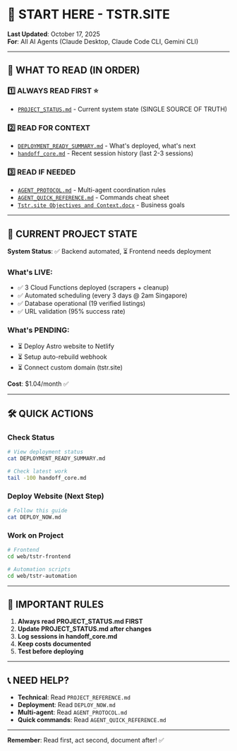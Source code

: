 # 🚀 START HERE - TSTR.SITE

**Last Updated**: October 17, 2025  
**For**: All AI Agents (Claude Desktop, Claude Code CLI, Gemini CLI)

---

## 📖 WHAT TO READ (IN ORDER)

### **1️⃣ ALWAYS READ FIRST** ⭐
- [`PROJECT_STATUS.md`](PROJECT_STATUS.md) - Current system state (SINGLE SOURCE OF TRUTH)

### **2️⃣ READ FOR CONTEXT**
- [`DEPLOYMENT_READY_SUMMARY.md`](DEPLOYMENT_READY_SUMMARY.md) - What's deployed, what's next
- [`handoff_core.md`](handoff_core.md) - Recent session history (last 2-3 sessions)

### **3️⃣ READ IF NEEDED**
- [`AGENT_PROTOCOL.md`](AGENT_PROTOCOL.md) - Multi-agent coordination rules
- [`AGENT_QUICK_REFERENCE.md`](AGENT_QUICK_REFERENCE.md) - Commands cheat sheet
- [`Tstr.site Objectives and Context.docx`](Tstr.site%20Objectives%20and%20Context.docx) - Business goals

---

## 🎯 CURRENT PROJECT STATE

**System Status**: ✅ Backend automated, ⏳ Frontend needs deployment

### What's LIVE:
- ✅ 3 Cloud Functions deployed (scrapers + cleanup)
- ✅ Automated scheduling (every 3 days @ 2am Singapore)
- ✅ Database operational (19 verified listings)
- ✅ URL validation (95% success rate)

### What's PENDING:
- ⏳ Deploy Astro website to Netlify
- ⏳ Setup auto-rebuild webhook
- ⏳ Connect custom domain (tstr.site)

**Cost**: $1.04/month ✅

---

## 🛠️ QUICK ACTIONS

### Check Status
```bash
# View deployment status
cat DEPLOYMENT_READY_SUMMARY.md

# Check latest work
tail -100 handoff_core.md
```

### Deploy Website (Next Step)
```bash
# Follow this guide
cat DEPLOY_NOW.md
```

### Work on Project
```bash
# Frontend
cd web/tstr-frontend

# Automation scripts
cd web/tstr-automation
```

---

## 🚨 IMPORTANT RULES

1. **Always read PROJECT_STATUS.md FIRST**
2. **Update PROJECT_STATUS.md after changes**
3. **Log sessions in handoff_core.md**
4. **Keep costs documented**
5. **Test before deploying**

---

## 📞 NEED HELP?

- **Technical**: Read `PROJECT_REFERENCE.md`
- **Deployment**: Read `DEPLOY_NOW.md`
- **Multi-agent**: Read `AGENT_PROTOCOL.md`
- **Quick commands**: Read `AGENT_QUICK_REFERENCE.md`

---

**Remember**: Read first, act second, document after! ✅
